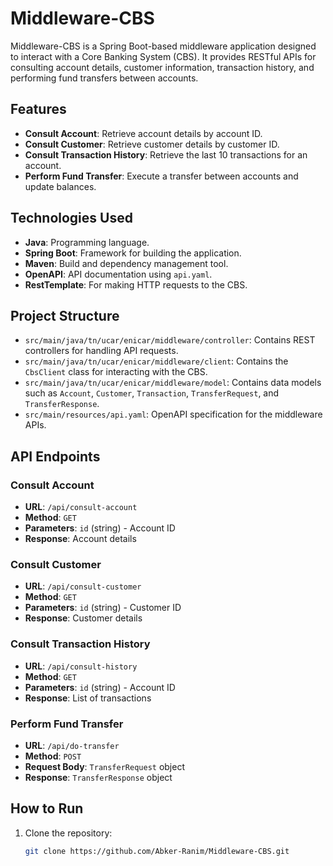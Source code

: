 # Middleware-CBS

Middleware-CBS is a Spring Boot-based middleware application designed to interact with a Core Banking System (CBS). It provides RESTful APIs for consulting account details, customer information, transaction history, and performing fund transfers between accounts.

## Features

- **Consult Account**: Retrieve account details by account ID.
- **Consult Customer**: Retrieve customer details by customer ID.
- **Consult Transaction History**: Retrieve the last 10 transactions for an account.
- **Perform Fund Transfer**: Execute a transfer between accounts and update balances.

## Technologies Used

- **Java**: Programming language.
- **Spring Boot**: Framework for building the application.
- **Maven**: Build and dependency management tool.
- **OpenAPI**: API documentation using `api.yaml`.
- **RestTemplate**: For making HTTP requests to the CBS.

## Project Structure

- `src/main/java/tn/ucar/enicar/middleware/controller`: Contains REST controllers for handling API requests.
- `src/main/java/tn/ucar/enicar/middleware/client`: Contains the `CbsClient` class for interacting with the CBS.
- `src/main/java/tn/ucar/enicar/middleware/model`: Contains data models such as `Account`, `Customer`, `Transaction`, `TransferRequest`, and `TransferResponse`.
- `src/main/resources/api.yaml`: OpenAPI specification for the middleware APIs.

## API Endpoints

### **Consult Account**
- **URL**: `/api/consult-account`
- **Method**: `GET`
- **Parameters**: `id` (string) - Account ID
- **Response**: Account details

### **Consult Customer**
- **URL**: `/api/consult-customer`
- **Method**: `GET`
- **Parameters**: `id` (string) - Customer ID
- **Response**: Customer details

### **Consult Transaction History**
- **URL**: `/api/consult-history`
- **Method**: `GET`
- **Parameters**: `id` (string) - Account ID
- **Response**: List of transactions

### **Perform Fund Transfer**
- **URL**: `/api/do-transfer`
- **Method**: `POST`
- **Request Body**: `TransferRequest` object
- **Response**: `TransferResponse` object

## How to Run

1. Clone the repository:
   ```bash
   git clone https://github.com/Abker-Ranim/Middleware-CBS.git
